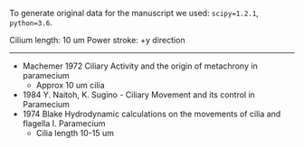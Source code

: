 To generate original data for the manuscript we used: `scipy=1.2.1`, `python=3.6`.


Cilium length: 10 um
Power stroke:  +y direction

---
- Machemer 1972 Ciliary Activity and the origin of metachrony in paramecium
  - Approx 10 um cilia
- 1984 Y. Naitoh, K. Sugino - Ciliary Movement and its control in Paramecium
- 1974 Blake Hydrodynamic calculations on the movements of cilia and flagella I. Paramecium
  - Cilia length 10-15 um
